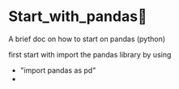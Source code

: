 # Start_with_pandas🚀
A brief doc on how to start on pandas (python) 

first start with import the pandas library by using 
- "import pandas as pd"
- 
